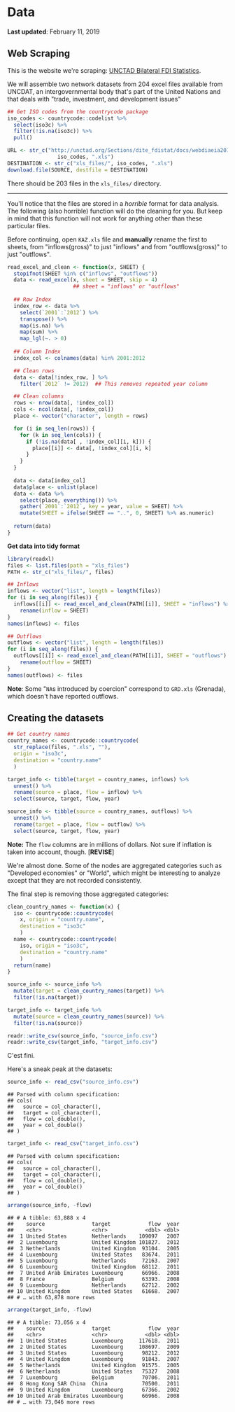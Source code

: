 Data
================

**Last updated**: February 11, 2019

Web Scraping
------------

This is the website we're scraping: [UNCTAD Bilateral FDI Statistics](http://unctad.org/en/Pages/DIAE/FDI%20Statistics/FDI-Statistics-Bilateral.aspx).

We will assemble two network datasets from 204 excel files available from UNCDAT, an intergovernmental body that's part of the United Nations and that deals with "trade, investment, and development issues"

``` r
## Get ISO codes from the countrycode package
iso_codes <- countrycode::codelist %>% 
  select(iso3c) %>% 
  filter(!is.na(iso3c)) %>% 
  pull()

URL <- str_c("http://unctad.org/Sections/dite_fdistat/docs/webdiaeia2014d3_",
                iso_codes, ".xls")
DESTINATION <- str_c("xls_files/", iso_codes, ".xls")
download.file(SOURCE, destfile = DESTINATION)
```

There should be 203 files in the `xls_files/` directory.

------------------------------------------------------------------------

You'll notice that the files are stored in a *horrible* format for data analysis. The following (also horrible) function will do the cleaning for you. But keep in mind that this function will not work for anything other than these particular files.

Before continuing, open `KAZ.xls` file and **manually** rename the first to sheets, from "inflows(gross)" to just "inflows" and from "outflows(gross)" to just "outflows".

``` r
read_excel_and_clean <- function(x, SHEET) {
  stopifnot(SHEET %in% c("inflows", "outflows"))
  data <- read_excel(x, sheet = SHEET, skip = 4) 
                     ## sheet = "inflows" or "outflows"
  
  ## Row Index
  index_row <- data %>% 
    select(`2001`:`2012`) %>% 
    transpose() %>% 
    map(is.na) %>% 
    map(sum) %>% 
    map_lgl(~. > 0)
  
  ## Column Index
  index_col <- colnames(data) %in% 2001:2012

  ## Clean rows
  data <- data[!index_row, ] %>% 
    filter(`2012` != 2012)  ## This removes repeated year column

  ## Clean columns
  rows <- nrow(data[, !index_col])
  cols <- ncol(data[, !index_col])
  place <- vector("character", length = rows)

  for (i in seq_len(rows)) {
    for (k in seq_len(cols)) {
      if (!is.na(data[ , !index_col][i, k])) {
        place[[i]] <- data[, !index_col][i, k]
      }
    }
  }
  
  data <- data[index_col]
  data$place <- unlist(place)
  data <- data %>% 
    select(place, everything()) %>% 
    gather(`2001`:`2012`, key = year, value = SHEET) %>% 
    mutate(SHEET = ifelse(SHEET == "..", 0, SHEET) %>% as.numeric)
  
  return(data)
}
```

**Get data into tidy format**

``` r
library(readxl)
files <- list.files(path = "xls_files")
PATH <- str_c("xls_files/", files)

## Inflows
inflows <- vector("list", length = length(files))
for (i in seq_along(files)) {
  inflows[[i]] <- read_excel_and_clean(PATH[[i]], SHEET = "inflows") %>% 
    rename(inflow = SHEET)
}
names(inflows) <- files

## Outflows
outflows <- vector("list", length = length(files))
for (i in seq_along(files)) {
  outflows[[i]] <- read_excel_and_clean(PATH[[i]], SHEET = "outflows") %>% 
    rename(outflow = SHEET)
}
names(outflows) <- files
```

**Note**: Some "`NA`s introduced by coercion" correspond to `GRD.xls` (Grenada), which doesn't have reported outflows.

Creating the datasets
---------------------

``` r
## Get country names
country_names <- countrycode::countrycode(
  str_replace(files, ".xls", ""), 
  origin = "iso3c", 
  destination = "country.name"
  )

target_info <- tibble(target = country_names, inflows) %>% 
  unnest() %>% 
  rename(source = place, flow = inflow) %>% 
  select(source, target, flow, year)

source_info <- tibble(source = country_names, outflows) %>% 
  unnest() %>% 
  rename(target = place, flow = outflow) %>% 
  select(source, target, flow, year)
```

**Note:** The `flow` columns are in millions of dollars. Not sure if inflation is taken into account, though. \[**REVISE**\]

We're almost done. Some of the nodes are aggregated categories such as "Developed economies" or "World", which might be interesting to analyze except that they are not recorded consistently.

The final step is removing those aggregated categories:

``` r
clean_country_names <- function(x) {
  iso <- countrycode::countrycode(
    x, origin = "country.name", 
    destination = "iso3c"
    )
  name <- countrycode::countrycode(
    iso, origin = "iso3c", 
    destination = "country.name"
    )
  return(name)
}

source_info <- source_info %>%
  mutate(target = clean_country_names(target)) %>% 
  filter(!is.na(target))

target_info <- target_info %>% 
  mutate(source = clean_country_names(source)) %>% 
  filter(!is.na(source))

readr::write_csv(source_info, "source_info.csv")
readr::write_csv(target_info, "target_info.csv")
```

C'est fini.

Here's a sneak peak at the datasets:

``` r
source_info <- read_csv("source_info.csv")
```

    ## Parsed with column specification:
    ## cols(
    ##   source = col_character(),
    ##   target = col_character(),
    ##   flow = col_double(),
    ##   year = col_double()
    ## )

``` r
target_info <- read_csv("target_info.csv")
```

    ## Parsed with column specification:
    ## cols(
    ##   source = col_character(),
    ##   target = col_character(),
    ##   flow = col_double(),
    ##   year = col_double()
    ## )

``` r
arrange(source_info, -flow)
```

    ## # A tibble: 63,888 x 4
    ##    source               target            flow  year
    ##    <chr>                <chr>            <dbl> <dbl>
    ##  1 United States        Netherlands    109097   2007
    ##  2 Luxembourg           United Kingdom 101827.  2012
    ##  3 Netherlands          United Kingdom  93104.  2005
    ##  4 Luxembourg           United States   83674.  2011
    ##  5 Luxembourg           Netherlands     72163.  2007
    ##  6 Luxembourg           United Kingdom  68112.  2011
    ##  7 United Arab Emirates Luxembourg      66966.  2008
    ##  8 France               Belgium         63393.  2008
    ##  9 Luxembourg           Netherlands     62712.  2002
    ## 10 United Kingdom       United States   61668.  2007
    ## # … with 63,878 more rows

``` r
arrange(target_info, -flow)
```

    ## # A tibble: 73,056 x 4
    ##    source               target            flow  year
    ##    <chr>                <chr>            <dbl> <dbl>
    ##  1 United States        Luxembourg     117618.  2011
    ##  2 United States        Luxembourg     108697.  2009
    ##  3 United States        Luxembourg      98212.  2012
    ##  4 United Kingdom       Luxembourg      91843.  2007
    ##  5 Netherlands          United Kingdom  91575.  2005
    ##  6 Netherlands          United States   75327   2008
    ##  7 Luxembourg           Belgium         70706.  2011
    ##  8 Hong Kong SAR China  China           70500.  2011
    ##  9 United Kingdom       Luxembourg      67366.  2002
    ## 10 United Arab Emirates Luxembourg      66966.  2008
    ## # … with 73,046 more rows
